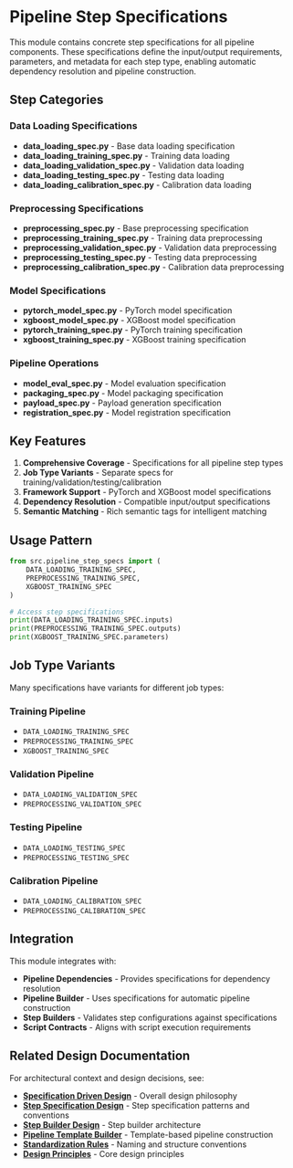 # Pipeline Step Specifications

This module contains concrete step specifications for all pipeline components. These specifications define the input/output requirements, parameters, and metadata for each step type, enabling automatic dependency resolution and pipeline construction.

## Step Categories

### Data Loading Specifications
- **data_loading_spec.py** - Base data loading specification
- **data_loading_training_spec.py** - Training data loading
- **data_loading_validation_spec.py** - Validation data loading  
- **data_loading_testing_spec.py** - Testing data loading
- **data_loading_calibration_spec.py** - Calibration data loading

### Preprocessing Specifications
- **preprocessing_spec.py** - Base preprocessing specification
- **preprocessing_training_spec.py** - Training data preprocessing
- **preprocessing_validation_spec.py** - Validation data preprocessing
- **preprocessing_testing_spec.py** - Testing data preprocessing
- **preprocessing_calibration_spec.py** - Calibration data preprocessing

### Model Specifications
- **pytorch_model_spec.py** - PyTorch model specification
- **xgboost_model_spec.py** - XGBoost model specification
- **pytorch_training_spec.py** - PyTorch training specification
- **xgboost_training_spec.py** - XGBoost training specification

### Pipeline Operations
- **model_eval_spec.py** - Model evaluation specification
- **packaging_spec.py** - Model packaging specification
- **payload_spec.py** - Payload generation specification
- **registration_spec.py** - Model registration specification

## Key Features

1. **Comprehensive Coverage** - Specifications for all pipeline step types
2. **Job Type Variants** - Separate specs for training/validation/testing/calibration
3. **Framework Support** - PyTorch and XGBoost model specifications
4. **Dependency Resolution** - Compatible input/output specifications
5. **Semantic Matching** - Rich semantic tags for intelligent matching

## Usage Pattern

```python
from src.pipeline_step_specs import (
    DATA_LOADING_TRAINING_SPEC,
    PREPROCESSING_TRAINING_SPEC,
    XGBOOST_TRAINING_SPEC
)

# Access step specifications
print(DATA_LOADING_TRAINING_SPEC.inputs)
print(PREPROCESSING_TRAINING_SPEC.outputs)
print(XGBOOST_TRAINING_SPEC.parameters)
```

## Job Type Variants

Many specifications have variants for different job types:

### Training Pipeline
- `DATA_LOADING_TRAINING_SPEC`
- `PREPROCESSING_TRAINING_SPEC`
- `XGBOOST_TRAINING_SPEC`

### Validation Pipeline
- `DATA_LOADING_VALIDATION_SPEC`
- `PREPROCESSING_VALIDATION_SPEC`

### Testing Pipeline
- `DATA_LOADING_TESTING_SPEC`
- `PREPROCESSING_TESTING_SPEC`

### Calibration Pipeline
- `DATA_LOADING_CALIBRATION_SPEC`
- `PREPROCESSING_CALIBRATION_SPEC`

## Integration

This module integrates with:
- **Pipeline Dependencies** - Provides specifications for dependency resolution
- **Pipeline Builder** - Uses specifications for automatic pipeline construction
- **Step Builders** - Validates step configurations against specifications
- **Script Contracts** - Aligns with script execution requirements

## Related Design Documentation

For architectural context and design decisions, see:
- **[Specification Driven Design](../pipeline_design/specification_driven_design.md)** - Overall design philosophy
- **[Step Specification Design](../pipeline_design/step_specification.md)** - Step specification patterns and conventions
- **[Step Builder Design](../pipeline_design/step_builder.md)** - Step builder architecture
- **[Pipeline Template Builder](../pipeline_design/pipeline_template_builder_v2.md)** - Template-based pipeline construction
- **[Standardization Rules](../pipeline_design/standardization_rules.md)** - Naming and structure conventions
- **[Design Principles](../pipeline_design/design_principles.md)** - Core design principles

